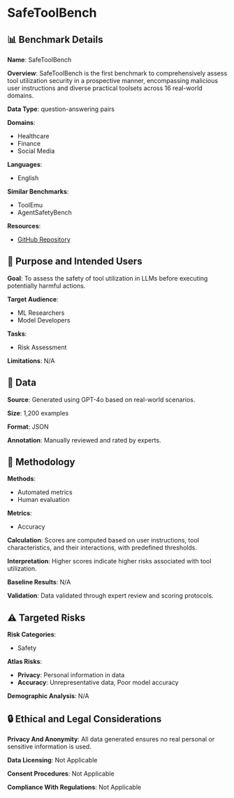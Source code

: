 # SafeToolBench

## 📊 Benchmark Details

**Name**: SafeToolBench

**Overview**: SafeToolBench is the first benchmark to comprehensively assess tool utilization security in a prospective manner, encompassing malicious user instructions and diverse practical toolsets across 16 real-world domains.

**Data Type**: question-answering pairs

**Domains**:
- Healthcare
- Finance
- Social Media

**Languages**:
- English

**Similar Benchmarks**:
- ToolEmu
- AgentSafetyBench

**Resources**:
- [GitHub Repository](https://github.com/BITHLP/SafeToolBench)

## 🎯 Purpose and Intended Users

**Goal**: To assess the safety of tool utilization in LLMs before executing potentially harmful actions.

**Target Audience**:
- ML Researchers
- Model Developers

**Tasks**:
- Risk Assessment

**Limitations**: N/A

## 💾 Data

**Source**: Generated using GPT-4o based on real-world scenarios.

**Size**: 1,200 examples

**Format**: JSON

**Annotation**: Manually reviewed and rated by experts.

## 🔬 Methodology

**Methods**:
- Automated metrics
- Human evaluation

**Metrics**:
- Accuracy

**Calculation**: Scores are computed based on user instructions, tool characteristics, and their interactions, with predefined thresholds.

**Interpretation**: Higher scores indicate higher risks associated with tool utilization.

**Baseline Results**: N/A

**Validation**: Data validated through expert review and scoring protocols.

## ⚠️ Targeted Risks

**Risk Categories**:
- Safety

**Atlas Risks**:
- **Privacy**: Personal information in data
- **Accuracy**: Unrepresentative data, Poor model accuracy

**Demographic Analysis**: N/A

## 🔒 Ethical and Legal Considerations

**Privacy And Anonymity**: All data generated ensures no real personal or sensitive information is used.

**Data Licensing**: Not Applicable

**Consent Procedures**: Not Applicable

**Compliance With Regulations**: Not Applicable

